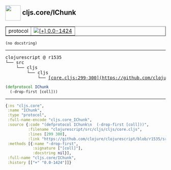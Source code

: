 ## <img width="48px" valign="middle" src="http://i.imgur.com/Hi20huC.png"> cljs.core/IChunk

 <table border="1">
<tr>
<td>protocol</td>
<td><a href="https://github.com/cljsinfo/api-refs/tree/0.0-1424"><img valign="middle" alt="[+] 0.0-1424" src="https://img.shields.io/badge/+-0.0--1424-lightgrey.svg"></a> </td>
</tr>
</table>

 <samp>
</samp>

```
(no docstring)
```

---

 <pre>
clojurescript @ r1535
└── src
    └── cljs
        └── cljs
            └── <ins>[core.cljs:299-300](https://github.com/clojure/clojurescript/blob/r1535/src/cljs/cljs/core.cljs#L299-L300)</ins>
</pre>

```clj
(defprotocol IChunk
  (-drop-first [coll]))
```


---

```clj
{:ns "cljs.core",
 :name "IChunk",
 :type "protocol",
 :full-name-encode "cljs.core_IChunk",
 :source {:code "(defprotocol IChunk\n  (-drop-first [coll]))",
          :filename "clojurescript/src/cljs/cljs/core.cljs",
          :lines [299 300],
          :link "https://github.com/clojure/clojurescript/blob/r1535/src/cljs/cljs/core.cljs#L299-L300"},
 :methods [{:name "-drop-first",
            :signature ["[coll]"],
            :docstring nil}],
 :full-name "cljs.core/IChunk",
 :history [["+" "0.0-1424"]]}

```
